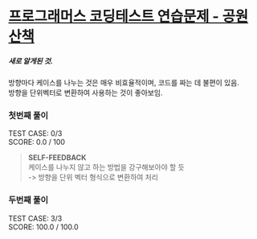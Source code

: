 # [프로그래머스 코딩테스트 연습문제 - 공원 산책](https://school.programmers.co.kr/learn/courses/30/lessons/172928)

##### 새로 알게된 것.

방향마다 케이스를 나누는 것은 매우 비효율적이며, 코드를 짜는 데 불편이 있음.  
방향을 단위벡터로 변환하여 사용하는 것이 좋아보임.

### 첫번째 풀이

TEST CASE: 0/3  
SCORE: 0.0 / 100

> **SELF-FEEDBACK**  
> 케이스를 나누지 않고 하는 방법을 강구해보아야 할 듯  
> -> 방향을 단위 벡터 형식으로 변환하여 처리

### 두번째 풀이

TEST CASE: 3/3  
SCORE: 100.0 / 100.0
